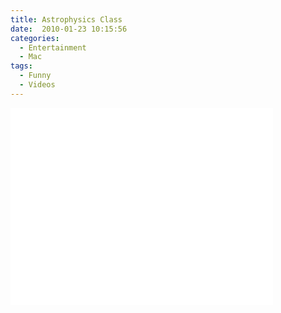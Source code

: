```yaml
---
title: Astrophysics Class
date:  2010-01-23 10:15:56
categories:
  - Entertainment
  - Mac
tags:
  - Funny
  - Videos
---
```


<iframe width="420" height="315" src="//www.youtube.com/embed/rO4tjhG055Y" frameborder="0" allowfullscreen></iframe>
